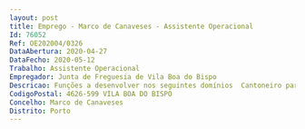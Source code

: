 ```yaml
--- 
layout: post
title: Emprego - Marco de Canaveses - Assistente Operacional
Id: 76052
Ref: OE202004/0326
DataAbertura: 2020-04-27
DataFecho: 2020-05-12
Trabalho: Assistente Operacional
Empregador: Junta de Freguesia de Vila Boa do Bispo
Descricao: Funções a desenvolver nos seguintes domínios  Cantoneiro para a execução de tarefas fundamentais de Cantoneiro em geral, tarefas essas adstritas ao conteúdo funcional da atividade de Cantoneiro, inseridas na Equipa de Limpeza e Manutenção de Vias, Infraestruturas e Equipamentos, às quais corresponde o grau 1 de complexidade funcional. O recurso humano selecionado desempenhará funções de limpeza de vias, intervenções de reduzida complexidade na manutenção e reparação de pavimentos e passeios, bem como de infraestruturas de águas pluviais e fontanários. Desempenhará ainda funções de poda de árvores e de manutenção de espaços verdes.
CodigoPostal: 4626-599 VILA BOA DO BISPO                      
Concelho: Marco de Canaveses
Distrito: Porto
--- 
```

